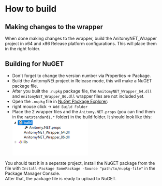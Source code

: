 # How to build
## Making changes to the wrapper
When done making changes to the wrapper, build the AnitomyNET_Wrapper project in x64 and x86 Release platform configurations. This will place them in the right folder.

## Building for NuGET
- Don't forget to change the version number via Properties => Package.
- Build the AnitomyNEt project in Release mode, this will make a NuGET package file.
- After you built the `.nupkg` package file, the `AnitomyNET_Wrapper_64.dll` and `AnitomyNET_Wrapper_86.dll` wrapper files are not included yet. 
- Open the `.nupkg` file in [NuGet Package Explorer](https://github.com/NuGetPackageExplorer/NuGetPackageExplorer):
- right mouse click -> `Add Build Folder`
- Place the 2 wrapper files and the `Anitomy.NET.props` (you can find them in the `netstandard1.*` folder) in the build folder.
It should look like this:
![Package contents screenshot](https://raw.githubusercontent.com/MikeYaye/anitomy.NET/master/CorrectPackageContentNuGet.png)

You should test it in a seperate project, install the NuGET package from the file with `Install-Package SomePackage -Source "path/to/nupkg-file"` in the Package Manager Console.  
After that, the package file is ready to upload to NuGET.